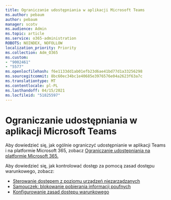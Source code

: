 ```yaml
---
title: Ograniczanie udostępniania w aplikacji Microsoft Teams
ms.author: pebaum
author: pebaum
manager: scotv
ms.audience: Admin
ms.topic: article
ms.service: o365-administration
ROBOTS: NOINDEX, NOFOLLOW
localization_priority: Priority
ms.collection: Adm_O365
ms.custom:
- "9002461"
- "5577"
ms.openlocfilehash: f6e1133dd1ab01efb23d6ae41bd77d1a33256298
ms.sourcegitcommit: 8bc60ec34bc1e40685e3976576e04a2623f63a7c
ms.translationtype: MT
ms.contentlocale: pl-PL
ms.lasthandoff: 04/15/2021
ms.locfileid: "51825597"
---
```

# <a name="limit-sharing-in-microsoft-teams"></a>Ograniczanie udostępniania w aplikacji Microsoft Teams

Aby dowiedzieć się, jak ogólnie ograniczyć udostępnianie w aplikacji Teams i na platformie Microsoft 365, zobacz [Ograniczanie udostępniania na platformie Microsoft 365.](https://docs.microsoft.com/microsoft-365/solutions/microsoft-365-limit-sharing?view=o365-worldwide)

Aby dowiedzieć się, jak kontrolować dostęp za pomocą zasad dostępu warunkowego, zobacz:

- [Sterowanie dostępem z poziomu urządzeń niezarządzanych](https://docs.microsoft.com/sharepoint/control-access-from-unmanaged-devices)
- [Samouczek: blokowanie pobierania informacji poufnych](https://docs.microsoft.com/cloud-app-security/use-case-proxy-block-session-aad)
- [Konfigurowanie zasad dostępu warunkowego](https://docs.microsoft.com/microsoft-365/business/set-up-conditional-access-policies?view=o365-worldwide)
